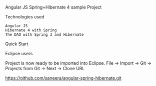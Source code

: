 Angular JS Spring+Hibernate 4 sample Project

Technologies used 

    Angular JS
    Hibernate 4 with Spring
    The DAO with Spring 3 and Hibernate

Quick Start

Eclipse users 

Project is now ready to be imported into Eclipse.
File -> Import -> Git -> Projects from Git -> Next -> Clone URL

https://github.com/saneera/angular-spring-hibernate.git

